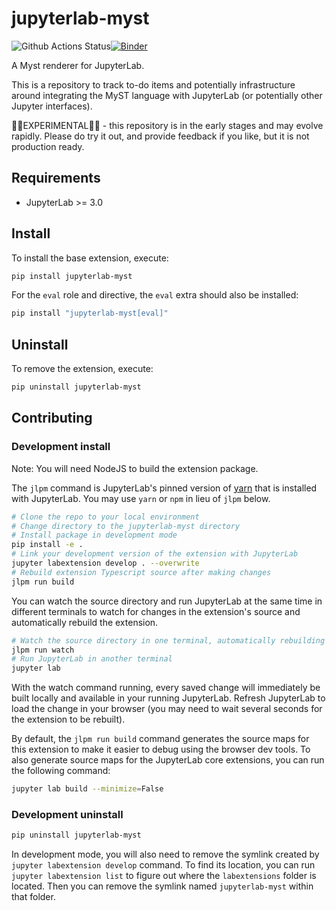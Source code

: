 # jupyterlab-myst

![Github Actions Status](https://github.com/executablebooks/jupyterlab-myst/workflows/Build/badge.svg)[![Binder](https://mybinder.org/badge_logo.svg)](https://mybinder.org/v2/gh/executablebooks/jupyterlab-myst/main?urlpath=lab)

A Myst renderer for JupyterLab.

This is a repository to track to-do items and potentially infrastructure around integrating the MyST language with JupyterLab (or potentially other Jupyter interfaces).

🛑🛑EXPERIMENTAL🛑🛑 - this repository is in the early stages and may evolve rapidly. Please do try it out, and provide feedback if you like, but it is not production ready.

## Requirements

* JupyterLab >= 3.0

## Install

To install the base extension, execute:

```bash
pip install jupyterlab-myst
```

For the `eval` role and directive, the `eval` extra should also be installed:

```bash
pip install "jupyterlab-myst[eval]"
```


## Uninstall

To remove the extension, execute:

```bash
pip uninstall jupyterlab-myst
```


## Contributing

### Development install

Note: You will need NodeJS to build the extension package.

The `jlpm` command is JupyterLab's pinned version of
[yarn](https://yarnpkg.com/) that is installed with JupyterLab. You may use
`yarn` or `npm` in lieu of `jlpm` below.

```bash
# Clone the repo to your local environment
# Change directory to the jupyterlab-myst directory
# Install package in development mode
pip install -e .
# Link your development version of the extension with JupyterLab
jupyter labextension develop . --overwrite
# Rebuild extension Typescript source after making changes
jlpm run build
```

You can watch the source directory and run JupyterLab at the same time in different terminals to watch for changes in the extension's source and automatically rebuild the extension.

```bash
# Watch the source directory in one terminal, automatically rebuilding when needed
jlpm run watch
# Run JupyterLab in another terminal
jupyter lab
```

With the watch command running, every saved change will immediately be built locally and available in your running JupyterLab. Refresh JupyterLab to load the change in your browser (you may need to wait several seconds for the extension to be rebuilt).

By default, the `jlpm run build` command generates the source maps for this extension to make it easier to debug using the browser dev tools. To also generate source maps for the JupyterLab core extensions, you can run the following command:

```bash
jupyter lab build --minimize=False
```

### Development uninstall

```bash
pip uninstall jupyterlab-myst
```

In development mode, you will also need to remove the symlink created by `jupyter labextension develop`
command. To find its location, you can run `jupyter labextension list` to figure out where the `labextensions`
folder is located. Then you can remove the symlink named `jupyterlab-myst` within that folder.
